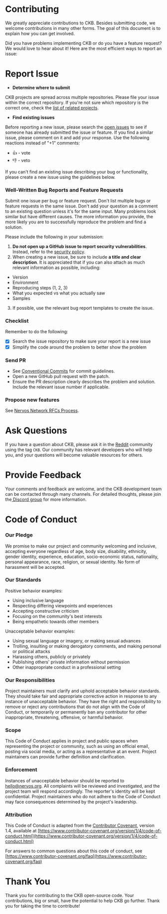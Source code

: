 # Contributing

We greatly appreciate contributions to CKB. Besides submitting code, we welcome contributions in many other forms. The goal of this document is to explain how you can get involved.



Did you have problems implementing CKB or do you have a feature request? We would love to hear about it! Here are the most efficient ways to report an issue:

# Report Issue

- **Determine where to submit**

CKB projects are spread across multiple repositories. Please file your issue within the correct repository. If you're not sure which repository is the correct one, check the [list of related projects](https://www.notion.so/cryptape/Resources-10217c86ec47455d9220567bd75d180c).

- **Find existing issues**

Before reporting a new issue, please search the [open issues](https://github.com/nervosnetwork/ckb/issues) to see if someone has already submitted the issue or feature. If you find a similar issue, please comment on it and add your response. Use the following reactions instead of "+1" comments:

- 👍 - vote
- 👎 - veto

If you can't find an existing issue describing your bug or functionality, please create a new issue using the guidelines below.

### Well-Written Bug Reports and Feature Requests

Submit one issue per bug or feature request. Don't list multiple bugs or feature requests in the same issue. Don't add your question as a comment to an existing question unless it's for the same input. Many problems look similar but have different causes. The more information you provide, the more likely you are to successfully reproduce the problem and find a solution.

Please include the following in your submission:

1. **Do not open up a GitHub issue to report security vulnerabilities**. Instead,
refer to the [security policy](https://www.notion.so/cryptape/SECURITY.md).
2. When creating a new issue, be sure to include **a title and clear description**. It is appreciated that if you can also attach as much relevant information as possible, including:
- Version
- Environment
- Reproducing steps (1, 2, 3)
- What you expected vs what you actually saw
- Samples
3. If possible, use the relevant bug report templates to create the issue.

### Checklist

Remember to do the following:

- [x]  Search the issue repository to make sure your report is a new issue
- [x]  Simplify the code around the problem to better show the problem

### Send PR

- See [Conventional Commits](https://conventionalcommits.org/) for commit guidelines.
- Open a new GitHub pull request with the patch.
- Ensure the PR description clearly describes the problem and solution. Include the relevant issue number if applicable.

### Propose new features

See [Nervos Network RFCs Process](https://github.com/nervosnetwork/rfcs).

# Ask Questions

If you have a question about CKB, please ask it in the [Reddit](url) community using the tag `CKB`. Our community has relevant developers who will help you, and your questions will become valuable resources for others.

# Provide Feedback

Your comments and feedback are welcome, and the CKB development team can be contacted through many channels. For detailed thoughts, please join the[ Discord group](https://discord.gg/QBegUxdA) for more information.

# Code of Conduct

### Our Pledge

We promise to make our project and community welcoming and inclusive, accepting everyone regardless of age, body size, disability, ethnicity, gender identity, experience, education, socio-economic status, nationality, personal appearance, race, religion, or sexual identity. No form of harassment will be accepted.

### Our Standards

Positive behavior examples:

- Using inclusive language
- Respecting differing viewpoints and experiences
- Accepting constructive criticism
- Focusing on the community's best interests
- Being empathetic towards other members

Unacceptable behavior examples:

- Using sexual language or imagery, or making sexual advances
- Trolling, insulting or making derogatory comments, and making personal or political attacks
- Harassing others, publicly or privately
- Publishing others' private information without permission
- Other inappropriate conduct in a professional setting

### Our Responsibilities

Project maintainers must clarify and uphold acceptable behavior standards. They should take fair and appropriate corrective action in response to any instance of unacceptable behavior. They have the right and responsibility to remove or reject any contributions that do not align with the Code of Conduct, or temporarily or permanently ban any contributor for other inappropriate, threatening, offensive, or harmful behavior.

### Scope

This Code of Conduct applies in project and public spaces when representing the project or community, such as using an official email, posting via social media, or acting as a representative at an event. Project maintainers can provide further definition and clarification.

### Enforcement

Instances of unacceptable behavior should be reported to [hello@nervos.org](mailto:hello@nervos.org). All complaints will be reviewed and investigated, and the project team will respond accordingly. The reporter's identity will be kept confidential. Project maintainers who do not adhere to the Code of Conduct may face consequences determined by the project's leadership.

### Attribution

This Code of Conduct is adapted from the [Contributor Covenant](https://www.contributor-covenant.org/), version 1.4,
available at [https://www.contributor-covenant.org/version/1/4/code-of-conduct.html](https://www.contributor-covenant.org/version/1/4/code-of-conduct.html)

For answers to common questions about this code of conduct, see
[https://www.contributor-covenant.org/faq](https://www.contributor-covenant.org/faq)

# Thank You

Thank you for contributing to the CKB open-source code. Your contributions, big or small, have the potential to help CKB go further. Thank you for taking the time to contribute!
